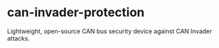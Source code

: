 # can-invader-protection
Lightweight, open-source CAN bus security device against CAN Invader attacks.
